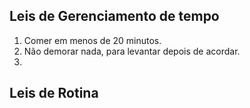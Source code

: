## Leis de Gerenciamento de tempo
1. Comer em menos de 20 minutos.
2. Não demorar nada, para levantar depois de acordar.
3. 

## Leis de Rotina

